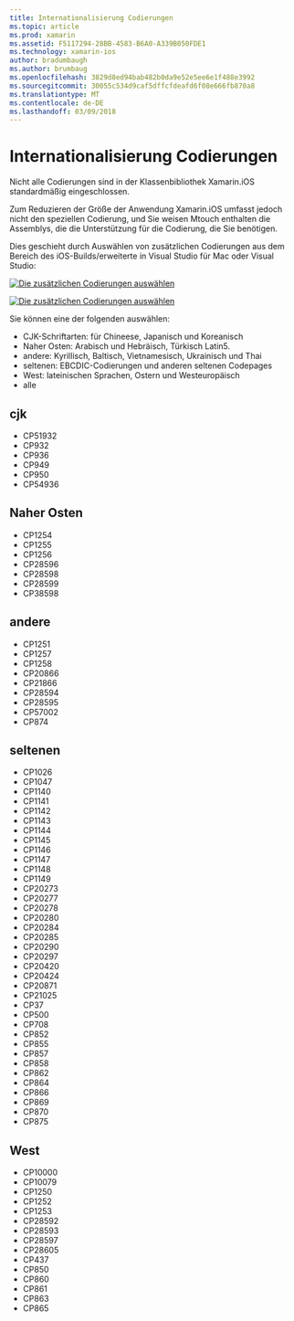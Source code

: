 ```yaml
---
title: Internationalisierung Codierungen
ms.topic: article
ms.prod: xamarin
ms.assetid: F5117294-28BB-4583-B6A0-A339B050FDE1
ms.technology: xamarin-ios
author: bradumbaugh
ms.author: brumbaug
ms.openlocfilehash: 3829d8ed94bab482b0da9e52e5ee6e1f488e3992
ms.sourcegitcommit: 30055c534d9caf5dffcfdeafd6f08e666fb870a8
ms.translationtype: MT
ms.contentlocale: de-DE
ms.lasthandoff: 03/09/2018
---
```

# <a name="internationalization-encodings"></a>Internationalisierung Codierungen

Nicht alle Codierungen sind in der Klassenbibliothek Xamarin.iOS standardmäßig eingeschlossen.

Zum Reduzieren der Größe der Anwendung Xamarin.iOS umfasst jedoch nicht den speziellen Codierung, und Sie weisen Mtouch enthalten die Assemblys, die die Unterstützung für die Codierung, die Sie benötigen.

Dies geschieht durch Auswählen von zusätzlichen Codierungen aus dem Bereich des iOS-Builds/erweiterte in Visual Studio für Mac oder Visual Studio:

 [![](encodings-images/00.png "Die zusätzlichen Codierungen auswählen")](encodings-images/00.png#lightbox)

 [![](encodings-images/00a.png "Die zusätzlichen Codierungen auswählen")](encodings-images/00a.png#lightbox)

Sie können eine der folgenden auswählen:

-  CJK-Schriftarten: für Chineese, Japanisch und Koreanisch
-  Naher Osten: Arabisch und Hebräisch, Türkisch Latin5.
-  andere: Kyrillisch, Baltisch, Vietnamesisch, Ukrainisch und Thai
-  seltenen: EBCDIC-Codierungen und anderen seltenen Codepages
-  West: lateinischen Sprachen, Ostern und Westeuropäisch
-  alle


 <a name="cjk" />


## <a name="cjk"></a>cjk

-  CP51932
-  CP932
-  CP936
-  CP949
-  CP950
-  CP54936


 <a name="mideast" />


## <a name="mideast"></a>Naher Osten

-  CP1254
-  CP1255
-  CP1256
-  CP28596
-  CP28598
-  CP28599
-  CP38598


 <a name="other" />


## <a name="other"></a>andere

-  CP1251
-  CP1257
-  CP1258
-  CP20866
-  CP21866
-  CP28594
-  CP28595
-  CP57002
-  CP874


 <a name="rare" />


## <a name="rare"></a>seltenen

-  CP1026
-  CP1047
-  CP1140
-  CP1141
-  CP1142
-  CP1143
-  CP1144
-  CP1145
-  CP1146
-  CP1147
-  CP1148
-  CP1149
-  CP20273
-  CP20277
-  CP20278
-  CP20280
-  CP20284
-  CP20285
-  CP20290
-  CP20297
-  CP20420
-  CP20424
-  CP20871
-  CP21025
-  CP37
-  CP500
-  CP708
-  CP852
-  CP855
-  CP857
-  CP858
-  CP862
-  CP864
-  CP866
-  CP869
-  CP870
-  CP875


 <a name="west" />


## <a name="west"></a>West

-  CP10000
-  CP10079
-  CP1250
-  CP1252
-  CP1253
-  CP28592
-  CP28593
-  CP28597
-  CP28605
-  CP437
-  CP850
-  CP860
-  CP861
-  CP863
-  CP865

